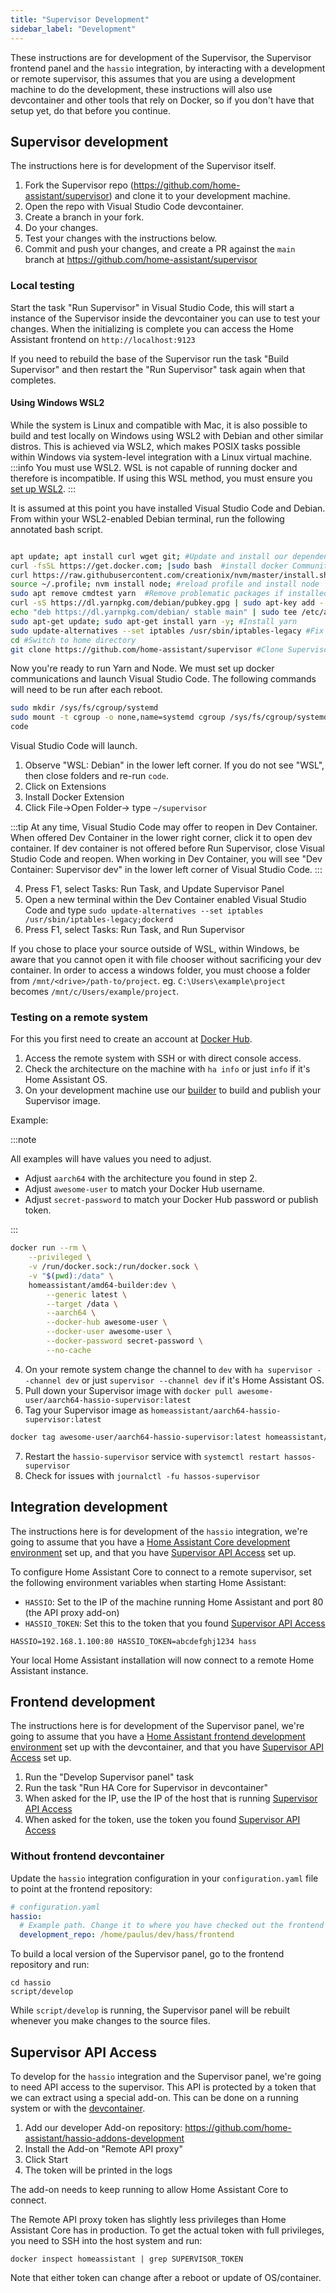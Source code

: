 ```yaml
---
title: "Supervisor Development"
sidebar_label: "Development"
---
```


These instructions are for development of the Supervisor, the Supervisor frontend panel and the `hassio` integration, by interacting with a development or remote supervisor, this assumes that you are using a development machine to do the development, these instructions will also use devcontainer and other tools that rely on Docker, so if you don't have that setup yet, do that before you continue.

## Supervisor development

The instructions here is for development of the Supervisor itself.

1. Fork the Supervisor repo (https://github.com/home-assistant/supervisor) and clone it to your development machine.
2. Open the repo with Visual Studio Code devcontainer.
3. Create a branch in your fork.
4. Do your changes.
5. Test your changes with the instructions below.
6. Commit and push your changes, and create a PR against the `main` branch at https://github.com/home-assistant/supervisor

### Local testing

Start the task "Run Supervisor" in Visual Studio Code, this will start a instance of the Supervisor inside the devcontainer you can use to test your changes.
When the initializing is complete you can access the Home Assistant frontend on `http://localhost:9123`

If you need to rebuild the base of the Supervisor run the task "Build Supervisor" and then restart the "Run Supervisor" task again when that completes.

#### Using Windows WSL2

While the system is Linux and compatible with Mac, it is also possible to build and test locally on Windows using WSL2 with Debian and other similar distros. This is achieved via WSL2, which makes POSIX tasks possible within Windows via system-level integration with a Linux virtual machine.
:::info
You must use WSL2. WSL is not capable of running docker and therefore is incompatible. If using this WSL method, you must ensure you [set up WSL2](https://docs.microsoft.com/en-us/windows/wsl/install-win10).
:::

It is assumed at this point you have installed Visual Studio Code and Debian. From within your WSL2-enabled Debian terminal, run the following annotated bash script. 
```bash

apt update; apt install curl wget git; #Update and install our dependencies
curl -fsSL https://get.docker.com; |sudo bash  #install docker Community Edition
curl https://raw.githubusercontent.com/creationix/nvm/master/install.sh | bash; #Install NVM
source ~/.profile; nvm install node; #reload profile and install node
sudo apt remove cmdtest yarn  #Remove problematic packages if installed. Debian's current Yarn does not work.
curl -sS https://dl.yarnpkg.com/debian/pubkey.gpg | sudo apt-key add -  #Add yarn repo
echo "deb https://dl.yarnpkg.com/debian/ stable main" | sudo tee /etc/apt/sources.list.d/yarn.list #Certify Yarn repo
sudo apt-get update; sudo apt-get install yarn -y; #Install yarn
sudo update-alternatives --set iptables /usr/sbin/iptables-legacy #Fix IP Tables for Docker
cd #Switch to home directory
git clone https://github.com/home-assistant/supervisor #Clone Supervisor to ~/supervisor
```

Now you're ready to run Yarn and Node.  We must set up docker communications and launch Visual Studio Code.  The following commands will need to be run after each reboot.
```bash
sudo mkdir /sys/fs/cgroup/systemd
sudo mount -t cgroup -o none,name=systemd cgroup /sys/fs/cgroup/systemd
code
```
Visual Studio Code will launch.  
1. Observe "WSL: Debian" in the lower left corner.  If you do not see "WSL", then close folders and re-run `code`. 
2. Click on Extensions
3. Install Docker Extension
3. Click File->Open Folder-> type `~/supervisor`

:::tip
At any time, Visual Studio Code may offer to reopen in Dev Container. When offered Dev Container in the lower right corner, click it to open dev container.  If dev container is not offered before Run Supervisor, close Visual Studio Code and reopen. 
When working in Dev Container, you will see "Dev Container: Supervisor dev" in the lower left corner of Visual Studio Code. 
:::

4. Press F1, select Tasks: Run Task, and Update Supervisor Panel 
5. Open a new terminal within the Dev Container enabled Visual Studio Code and type `sudo update-alternatives --set iptables /usr/sbin/iptables-legacy;dockerd`
6. Press F1, select Tasks: Run Task, and Run Supervisor

If you chose to place your source outside of WSL, within Windows, be aware that you cannot open it with file chooser without sacrificing your dev container.  In order to access a windows folder, you must choose a folder from `/mnt/<drive>/path-to/project`. eg. `C:\Users\example\project` becomes `/mnt/c/Users/example/project`.

### Testing on a remote system

For this you first need to create an account at [Docker Hub](https://hub.docker.com/).

1. Access the remote system with SSH or with direct console access.
2. Check the architecture on the machine with `ha info` or just `info` if it's Home Assistant OS.
3. On your development machine use our [builder](https://github.com/home-assistant/builder) to build and publish your Supervisor image.

Example:

:::note

All examples will have values you need to adjust.

- Adjust `aarch64` with the architecture you found in step 2.
- Adjust `awesome-user` to match your Docker Hub username.
- Adjust `secret-password` to match your Docker Hub password or publish token.

:::

```bash
docker run --rm \
    --privileged \
    -v /run/docker.sock:/run/docker.sock \
    -v "$(pwd):/data" \
    homeassistant/amd64-builder:dev \
        --generic latest \
        --target /data \
        --aarch64 \
        --docker-hub awesome-user \
        --docker-user awesome-user \
        --docker-password secret-password \
        --no-cache
```

4. On your remote system change the channel to `dev` with `ha supervisor --channel dev` or just `supervisor --channel dev` if it's Home Assistant OS.
5. Pull down your Supervisor image with  `docker pull awesome-user/aarch64-hassio-supervisor:latest`
6. Tag your Supervisor image as `homeassistant/aarch64-hassio-supervisor:latest`

```bash
docker tag awesome-user/aarch64-hassio-supervisor:latest homeassistant/aarch64-hassio-supervisor:latest
```

7. Restart the `hassio-supervisor` service with  `systemctl restart hassos-supervisor`
8. Check for issues with `journalctl -fu hassos-supervisor`

## Integration development

The instructions here is for development of the `hassio` integration, we're going to assume that you have a [Home Assistant Core development environment](development_environment.md) set up, and that you have [Supervisor API Access](#supervisor-api-access) set up.

To configure Home Assistant Core to connect to a remote supervisor, set the following environment variables when starting Home Assistant:

- `HASSIO`: Set to the IP of the machine running Home Assistant and port 80 (the API proxy add-on)
- `HASSIO_TOKEN`: Set this to the token that you found [Supervisor API Access](#supervisor-api-access)

```shell
HASSIO=192.168.1.100:80 HASSIO_TOKEN=abcdefghj1234 hass
```

Your local Home Assistant installation will now connect to a remote Home Assistant instance.

## Frontend development

The instructions here is for development of the Supervisor panel, we're going to assume that you have a [Home Assistant frontend development environment](/frontend/development.md) set up with the devcontainer, and that you have [Supervisor API Access](#supervisor-api-access) set up.

1. Run the "Develop Supervisor panel" task
2. Run the task "Run HA Core for Supervisor in devcontainer"
3. When asked for the IP, use the IP of the host that is running [Supervisor API Access](#supervisor-api-access)
4. When asked for the token, use the token you found [Supervisor API Access](#supervisor-api-access)

### Without frontend devcontainer

Update the `hassio` integration configuration in your `configuration.yaml` file to point at the frontend repository:

```yaml
# configuration.yaml
hassio:
  # Example path. Change it to where you have checked out the frontend repository
  development_repo: /home/paulus/dev/hass/frontend
```

To build a local version of the Supervisor panel, go to the frontend repository and run:

```shell
cd hassio
script/develop
```

While `script/develop` is running, the Supervisor panel will be rebuilt whenever you make changes to the source files.

## Supervisor API Access

To develop for the `hassio` integration and the Supervisor panel, we're going to need API access to the supervisor. This API is protected by a token that we can extract using a special add-on. This can be done on a running system or with the [devcontainer](#local-testing).

1. Add our developer Add-on repository: <https://github.com/home-assistant/hassio-addons-development>
2. Install the Add-on "Remote API proxy"
3. Click Start
4. The token will be printed in the logs

The add-on needs to keep running to allow Home Assistant Core to connect.

The Remote API proxy token has slightly less privileges than Home Assistant Core has in production. To get the actual token with full privileges, you need to SSH into the host system and run:

```shell
docker inspect homeassistant | grep SUPERVISOR_TOKEN
```

Note that either token can change after a reboot or update of OS/container.
